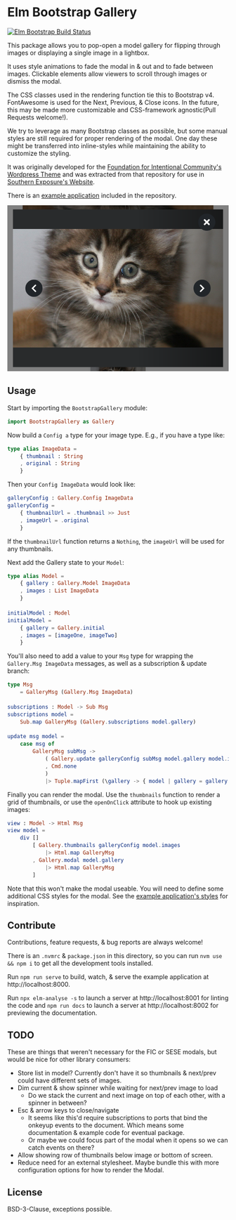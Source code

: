 # Elm Bootstrap Gallery

[![Elm Bootstrap Build Status](https://travis-ci.org/prikhi/bootstrap-gallery.svg?branch=master)](https://travis-ci.org/prikhi/bootstrap-gallery)


This package allows you to pop-open a model gallery for flipping through images
or displaying a single image in a lightbox.

It uses style animations to fade the modal in & out and to fade between images.
Clickable elements allow viewers to scroll through images or dismiss the modal.

The CSS classes used in the rendering function tie this to Bootstrap v4.
FontAwesome is used for the Next, Previous, & Close icons. In the future, this
may be made more customizable and CSS-framework agnostic(Pull Requests
welcome!).

We try to leverage as many Bootstrap classes as possible, but some manual
styles are still required for proper rendering of the modal. One day these
might be transferred into inline-styles while maintaining the ability to
customize the styling.

It was originally developed for the [Foundation for Intentional Community's
Wordpress Theme][fic-theme] and was extracted from that repository for use in
[Southern Exposure's Website][sese-website].

There is an [example application][example-app] included in the repository.

[![Elm Bootstrap Gallery Example Screenshot](https://raw.githubusercontent.com/prikhi/bootstrap-gallery/master/screenshot.png)](https://raw.githubusercontent.com/prikhi/bootstrap-gallery/master/screenshot.png)


## Usage

Start by importing the `BootstrapGallery` module:

```elm
import BootstrapGallery as Gallery
```

Now build a `Config a` type for your image type. E.g., if you have a type like:

```elm
type alias ImageData =
    { thumbnail : String
    , original : String
    }
```

Then your `Config ImageData` would look like:

```elm
galleryConfig : Gallery.Config ImageData
galleryConfig =
    { thumbnailUrl = .thumbnail >> Just
    , imageUrl = .original
    }
```

If the `thumbnailUrl` function returns a `Nothing`, the `imageUrl` will be used
for any thumbnails.

Next add the Gallery state to your `Model`:

```elm
type alias Model =
    { gallery : Gallery.Model ImageData
    , images : List ImageData
    }

initialModel : Model
initialModel =
    { gallery = Gallery.initial
    , images = [imageOne, imageTwo]
    }
```

You'll also need to add a value to your `Msg` type for wrapping the
`Gallery.Msg ImageData` messages, as well as a subscription & update branch:

```elm
type Msg
    = GalleryMsg (Gallery.Msg ImageData)

subscriptions : Model -> Sub Msg
subscriptions model =
    Sub.map GalleryMsg (Gallery.subscriptions model.gallery)

update msg model =
    case msg of
        GalleryMsg subMsg ->
            ( Gallery.update galleryConfig subMsg model.gallery model.images
            , Cmd.none
            )
            |> Tuple.mapFirst (\gallery -> { model | gallery = gallery })
```

Finally you can render the modal. Use the `thumbnails` function to render a
grid of thumbnails, or use the `openOnClick` attribute to hook up existing
images:

```elm
view : Model -> Html Msg
view model =
    div []
        [ Gallery.thumbnails galleryConfig model.images
            |> Html.map GalleryMsg
        , Gallery.modal model.gallery
            |> Html.map GalleryMsg
        ]
```

Note that this won't make the modal useable. You will need to define some
additional CSS styles for the modal. See the [example application's
styles][example-styles] for inspiration.


## Contribute

Contributions, feature requests, & bug reports are always welcome!


There is an `.nvmrc` & `package.json` in this directory, so you can run `nvm
use && npm i` to get all the development tools installed.

Run `npm run serve` to build, watch, & serve the example application at
http://localhost:8000.

Run `npx elm-analyse -s` to launch a server at http://localhost:8001 for
linting the code and `npm run docs` to launch a server at http://localhost:8002
for previewing the documentation.


## TODO

These are things that weren't necessary for the FIC or SESE modals, but would
be nice for other library consumers:

* Store list in model? Currently don't have it so thumbnails & next/prev
  could have different sets of images.
* Dim current & show spinner while waiting for next/prev image to load
    * Do we stack the current and next image on top of each other, with a
      spinner in between?
* Esc & arrow keys to close/navigate
    * It seems like this'd require subscriptions to ports that bind the onkeyup
      events to the document. Which means some documentation & example code for
      eventual package.
    * Or maybe we could focus part of the modal when it opens so we can catch
      events on there?
* Allow showing row of thumbnails below image or bottom of screen.
* Reduce need for an external stylesheet. Maybe bundle this with more
  configuration options for how to render the Modal.


## License

BSD-3-Clause, exceptions possible.

[fic-theme]: https://github.com/Foundation-For-Intentional-Community/Wordpress-Theme
[sese-website]: https://github.com/Southern-Exposure-Seed-Exchange/southernexposure.com
[example-app]: https://github.com/prikhi/bootstrap-gallery/tree/master/example
[example-styles]: https://github.com/prikhi/bootstrap-gallery/blob/master/example/dist/styles.css
